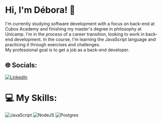 <h1> Hi, I'm Débora! 👋</h1>
I'm currently studying software development with a focus on back-end at Cubos Academy and finishing my master's degree in philosophy at Unicamp. I'm in the process of a career transition, looking to work in back-end development. In the course, I'm learning the JavaScript language and practicing it through exercises and challenges. <br>
My professional goal is to get a job as a back-end developer.


## 🌐 Socials:
[![LinkedIn](https://img.shields.io/badge/LinkedIn-%230077B5.svg?logo=linkedin&logoColor=white)](https://linkedin.com/in/deboradeoliveirasilva) 

# 💻 My Skills:
![JavaScript](https://img.shields.io/badge/javascript-%23323330.svg?style=for-the-badge&logo=javascript&logoColor=%23F7DF1E) ![NodeJS](https://img.shields.io/badge/node.js-6DA55F?style=for-the-badge&logo=node.js&logoColor=white) ![Postgres](https://img.shields.io/badge/postgres-%23316192.svg?style=for-the-badge&logo=postgresql&logoColor=white)

<!-- Proudly created with GPRM ( https://gprm.itsvg.in ) -->
